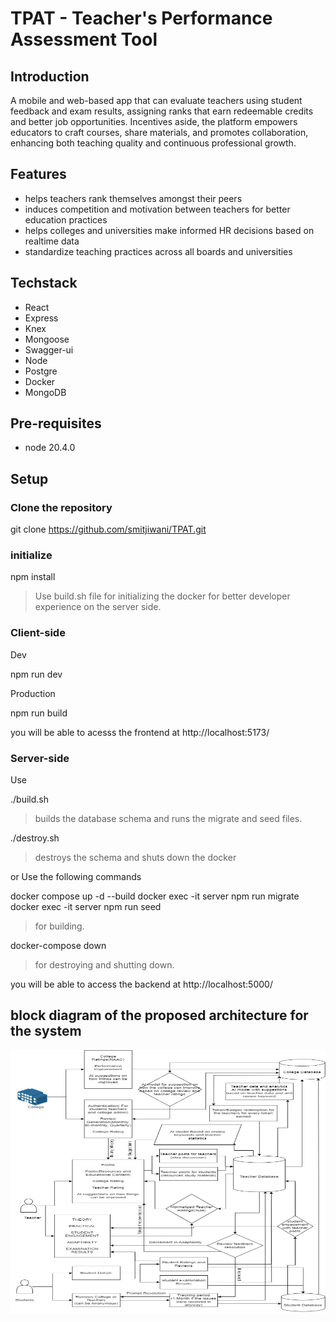 # TPAT - Teacher's Performance Assessment Tool 

## Introduction

A mobile and web-based app that can evaluate teachers using student feedback and exam results, assigning ranks that earn redeemable credits and better job opportunities. Incentives aside, the platform empowers educators to craft courses, share materials, and promotes collaboration, enhancing both teaching quality and continuous professional growth.

## Features
* helps teachers rank themselves amongst their peers
* induces competition and motivation between teachers for better education practices
* helps colleges and universities make informed HR decisions based on realtime data
* standardize teaching practices across all boards and universities

## Techstack
* React
* Express
* Knex 
* Mongoose
* Swagger-ui
* Node
* Postgre
* Docker
* MongoDB
   
## Pre-requisites

* node 20.4.0

## Setup

### Clone the repository


git clone https://github.com/smitjiwani/TPAT.git


### initialize


npm install

> Use build.sh file for initializing the docker for better developer experience on the server side.

### Client-side

Dev


npm run dev


Production


npm run build


you will be able to acesss the frontend at http://localhost:5173/

### Server-side

Use


./build.sh

> builds the database schema and runs the migrate and seed files.

./destroy.sh

> destroys the schema and shuts down the docker

or Use the following commands


docker compose up -d --build
docker exec -it server npm run migrate
docker exec -it server npm run seed

> for  building.

docker-compose down

> for destroying and shutting down.

you will be able to access the backend at http://localhost:5000/

## block diagram of the proposed architecture for the system
![Architecture of the system](client/src/assets/Picture1.png)